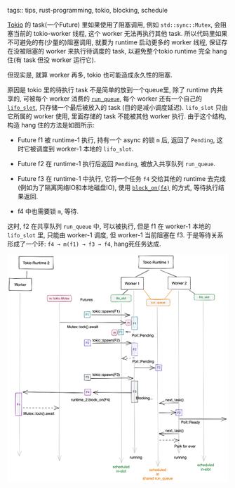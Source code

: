 tags:: tips, rust-programming, tokio, blocking, schedule


[Tokio](https://github.com/tokio-rs/tokio) 的 task(一个Future) 里如果使用了阻塞调用, 例如 `std::sync::Mutex`,
会阻塞当前的 tokio-worker 线程, 这个 worker 无法再执行其他 task.
所以代码里如果不可避免的有(少量的)阻塞调用, 就要为 runtime 启动更多的 worker 线程,
保证存在没被阻塞的 worker 来执行待调度的 task, 以避免整个tokio runtime 完全 hang 住(有 task 但没 worker 运行它).

但现实是, 就算 worker 再多, tokio 也可能造成永久性的阻塞.

原因是 tokio 里的待执行 task 不是简单的放到一个queue里,
除了 runtime 内共享的, 可被每个 worker 消费的 [`run_queue`](https://github.com/tokio-rs/tokio/blob/5b947ca2c78ac96f61ef4d4d17d9a1fc16e446c6/tokio/src/runtime/thread_pool/worker.rs#L101), 每个 worker 还有一个自己的 [`lifo_slot`](https://github.com/tokio-rs/tokio/blob/5b947ca2c78ac96f61ef4d4d17d9a1fc16e446c6/tokio/src/runtime/thread_pool/worker.rs#L98),
只存储一个最后被放入的 task (目的是减小调度延迟). `lifo_slot` 只由它所属的 worker 使用, 里面存储的 task 不能被其他 worker 执行.
由于这个结构, 构造 hang 住的方法是如图所示:

- Future f1 被 runtime-1 执行, 持有一个 async 的锁 `m` 后, 返回了 `Pending`,
    这时它被调度到 worker-1 本地的 `lifo_slot`.

- Future f2 在 runtime-1 执行后返回 `Pending`, 被放入共享队列 `run_queue`.

- Future f3 在 runtime-1 中执行, 它将一个任务 `f4` 交给其他的 runtime 去完成(例如为了隔离网络IO和本地磁盘IO),
  使用 [`block_on(f4)`](https://docs.rs/tokio/latest/tokio/runtime/struct.Runtime.html#method.block_on)
  的方式,  等待执行结果返回.

- f4 中也需要锁 `m`, 等待.


这时, f2 在共享队列 `run_queue` 中, 可以被执行, 但是 f1 在 worker-1 本地的 `lifo_slot` 里,
只能由 worker-1 调度, 但 worker-1 当前阻塞在 f3.
于是等待关系形成了一个环: `f4 → m(f1) → f3 → f4`, hang死任务达成.

![](../assets/tokio-blocking-hangs/hang.excalidraw.png)
